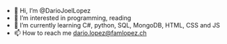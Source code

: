 - 👋 Hi, I’m @DarioJoelLopez
- 👀 I’m interested in programming, reading
- 🌱 I’m currently learning C#, python, SQL, MongoDB, HTML, CSS and JS
- 📫 How to reach me dario.lopez@famlopez.ch
